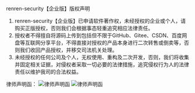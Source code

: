 renren-security【企业版】版权声明

1. renren-security【企业版】已申请软件著作权，未经授权的企业或个人，请购买正版授权，否则我们会根据事态轻重追究相应法律责任。
2. 授权者不得擅自将源码上传到包括但不限于GitHub、Gitee、CSDN、百度网盘等互联网分享平台，不得直接对授权的产品本身进行二次转售或倒卖等，否则我们收回产品授权，并移交司法机关处理。
3. 未经授权的任何公司及个人，无权使用、重构及二次开发，否则，我们将收集并固定相关证据，对侵权者采取一切必要的法律措施，追究侵权行为人的法律责任以维护我司的合法权益。

律师声明函：
![律师声明函](https://www.renren.io/res/images/lawyer_letter-1.jpg "在这里输入图片标题")
![律师声明函](https://www.renren.io/res/images/lawyer_letter-2.jpg "在这里输入图片标题")
